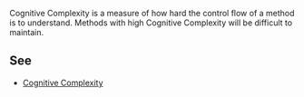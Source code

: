 Cognitive Complexity is a measure of how hard the control flow of a method is to understand. Methods with high Cognitive Complexity will be difficult to maintain.

## See ##

 *  [Cognitive Complexity][]


[Cognitive Complexity]: http://redirect.sonarsource.com/doc/cognitive-complexity.html